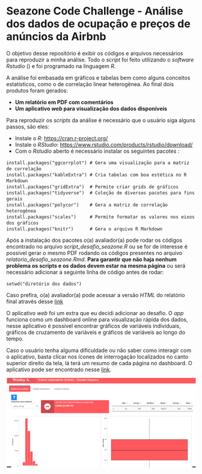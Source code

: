 # Seazone Code Challenge - Análise dos dados de ocupação e preços de anúncios da Airbnb

O objetivo desse repositório é exibir os códigos e arquivos necessários para reproduzir a minha análise. Todo o *script* foi feito utilizando o *software Rstudio* () e foi programado na linguagem *R*.

A análise foi embasada em gráficos e tabelas bem como alguns conceitos estatísticos, como o de correlação linear heterogênea. Ao final dois produtos foram gerados: 

- **Um relatório em PDF com comentários**
- **Um aplicativo *web* para visualização dos dados disponíveis**

Para reproduzir os *scripts* da análise é necessário que o usuário siga alguns passos, são eles:

- Instale o *R*: https://cran.r-project.org/
- Instale o *RStudio*: https://www.rstudio.com/products/rstudio/download/
- Com o *Rstudio* aberto é necessário instalar os seguintes pacotes :

```
install.packages("ggcorrplot") # Gera uma visualização para a matriz de correlação
install.packages("kableExtra") # Cria tabelas com boa estética no R Markdown
install.packages("gridExtra")  # Permite criar grids de gráficos
install.packages("tidyverse")  # Coleção de diversos pacotes para fins gerais
install.packages("polycor")    # Gera a matriz de correlação heterogênea
install.packages("scales")     # Permite formatar os valores nos eixos dos gráficos
install.packages("knitr")      # Gera o arquivo R Markdown
```

Após a instalação dos pacotes o(a) avaliador(a) pode rodar os códigos encontrado no arquivo *script_desafio_seazone.R* ou se for de interesse é possível gerar o mesmo PDF rodando os códigos presentes no arquivo *relatorio_desafio_seazone.Rmd*. **Para garantir que não haja nenhum problema os scripts e os dados devem estar na mesma página** ou será necessário adicionar a seguinte linha de código antes de rodar:

```
setwd("diretório dos dados")
```

Caso prefira, o(a) avaliador(a) pode acessar a versão *HTML* do relatório final através desse [link](https://htmlpreview.github.io/?https://github.com/wesleyacruzzz/desafio_seazone/blob/main/Arquivos/html_relatorio_desafio_seazone.html)

O aplicativo *web* foi um extra que eu decidi adicionar ao desafio. O *app* funciona como um dashboard online para visualização rápida dos dados, nesse aplicativo é possível encontrar gráficos de variáveis individuais, gráficos de cruzamento de variáveis e gráficos de variáveis ao longo do tempo. 

Caso o usuário tenha alguma dificuldade ou não saber como interagir com o aplicativo, basta clicar nos ícones de interrogação localizados no canto superior direito da tela, lá terá um resumo de cada página no dashboard. O aplicativo pode ser encontrado nesse [link](https://wesley-almeida-cruz-wess.shinyapps.io/desafio_seazone/). 

<p align="center">
  <img src="https://github.com/wesleyacruzzz/desafio_seazone/blob/main/Imagens/print_app.png" width="700" title=" ">
</p>
